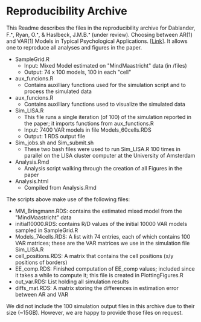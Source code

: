 # Reproducibility Archive
This Readme describes the files in the reproducibility archive for Dablander, F.<sup><small>&#11089;</small></sup>, Ryan, O.<sup><small>&#11089;</small></sup>, & Haslbeck, J.M.B.<sup><small>&#11089;</small></sup> (under review). Choosing between AR(1) and VAR(1) Models in Typical Psychological Applications. [[Link](https://psyarxiv.com/qgewy/)]. It allows one to reproduce all analyses and figures in the paper.

- SampleGrid.R
    - Input: Mixed Model estimated on "MindMaastricht" data (in /files)
    - Output: 74 x 100 models, 100 in each "cell"
- aux_funcions.R
    - Contains auxilliary functions used for the simulation script and to process the simulated data
- aux_funcions.R
    - Contains auxilliary functions used to visualize the simulated data
- Sim_LISA.R
    - This file runs a single iteration (of 100) of the simulation reported in the paper; it imports functions from aux_functions.R
    - Input: 7400 VAR models in file Models_60cells.RDS
    - Output: 1 RDS output file
- Sim_jobs.sh and Sim_submit.sh
    - These two bash files were used to run Sim_LISA.R 100 times in parallel on the LISA cluster computer at the University of Amsterdam
- Analysis.Rmd
    - Analysis script walking through the creation of all Figures in the paper
- Analysis.html
    - Compiled from Analysis.Rmd

The scripts above make use of the following files:

- MM_Bringmann.RDS: contains the estimated mixed model from the "MindMaastricht" data
- initial10000.RDS: contains R/D values of the initial 10000 VAR models sampled in SampleGrid.R
- Models_74cells.RDS: A list with 74 entries, each of which contains 100 VAR matrices; these are the VAR matrices we use in the simulation file Sim_LISA.R
- cell_positions.RDS: A matrix that contains the cell positions (x/y positions of borders)
- EE_comp.RDS: Finished computation of EE_comp values; included since it takes a while to compute it; this file is created in PlottingFigures.R
- out_var.RDS: List holding all simulation results
- diffs_mat.RDS: A matrix storing the differences in estimation error between AR and VAR

We did not include the 100 simulation output files in this archive due to their size (~15GB). However, we are happy to provide those files on request.


